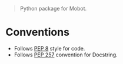 > Python package for Mobot.

# Conventions
- Follows [PEP 8](https://www.python.org/dev/peps/pep-0008/) style for code.
- Follows [PEP 257](https://www.python.org/dev/peps/pep-0257/) convention for Docstring.
